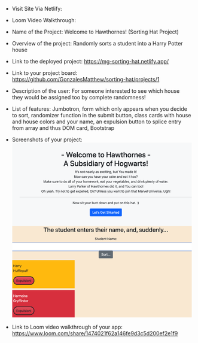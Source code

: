 
* Visit Site Via Netlify: 
* Loom Video Walkthrough: 

* Name of the Project: Welcome to Hawthornes! (Sorting Hat Project)
* Overview of the project: Randomly sorts a student into a Harry Potter house
* Link to the deployed project: https://mg-sorting-hat.netlify.app/
* Link to your project board: https://github.com/GonzalesMatthew/sorting-hat/projects/1
* Description of the user: For someone interested to see which house they would be assigned too by complete randomness!
* List of features: Jumbotron, form which only appears when you decide to sort, randomizer function in the submit button, class cards with house and house colors and your name, an expulsion button to splice entry from array and thus DOM card, Bootstrap
* Screenshots of your project: 
![Sorting Hat Project](SortingHatProject.png)
* Link to Loom video walkthrough of your app: https://www.loom.com/share/1474021f62a146fe9d3c5d200ef2e1f9
